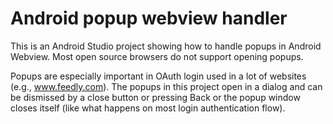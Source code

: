 # Android popup webview handler
This is an Android Studio project showing how to handle popups in Android Webview. 
Most open source browsers do not support opening popups.

Popups are especially important in OAuth login used in a lot of websites (e.g., www.feedly.com). 
The popups in this project open in a dialog and can be dismissed by a close button or pressing Back or the popup window closes itself (like what happens on most login authentication flow).
